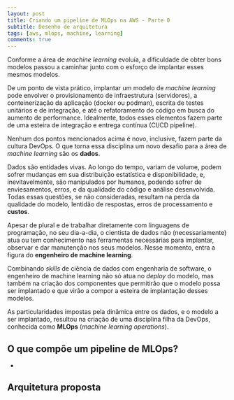 ```yaml
---
layout: post
title: Criando um pipeline de MLOps na AWS - Parte 0
subtitle: Desenho de arquitetura  
tags: [aws, mlops, machine, learning]
comments: true
---
```


Conforme a área de *machine learning* evoluía, a dificuldade de obter bons modelos passou a caminhar junto com o esforço de implantar esses mesmos modelos. 

De um ponto de vista prático, implantar um modelo de *machine learning* pode envolver o provisionamento de infraestrutura (servidores), a conteinerização da aplicação (docker ou podman), escrita de testes unitários e de integração, e até o refatoramento do código em busca do aumento de performance. Idealmente, todos esses elementos fazem parte de uma esteira de integração e entrega contínua (CI/CD pipeline).

Nenhum dos pontos mencionados acima é novo, inclusive, fazem parte da cultura DevOps. O que torna essa disciplina um novo desafio para a área de *machine learning* são os **dados**.

Dados são entidades vivas. Ao longo do tempo, variam de volume, podem sofrer mudanças em sua distribuição estatística e disponibilidade, e, inevitavelmente, são manipulados por humanos, podendo sofrer de enviesamentos, erros, e da qualidade do código e análise desenvolvida. Todas essas questões, se não consideradas, resultam na perda da qualidade do modelo, lentidão de respostas, erros de processamento e **custos**.

Apesar de plural e de trabalhar diretamente com linguagens de programação, no seu dia-a-dia, o cientista de dados não (necessariamente) atua ou tem conhecimento nas ferramentas necessárias para implantar, observar e dar manutenção nos seus modelos. Nesse momento, entra a figura do **engenheiro de machine learning**.

Combinando *skills* de ciência de dados com engenharia de software, o engenheiro de machine learning não só atua no *deploy* do modelo, mas também na criação dos componentes que permitirão que o modelo possa ser implantado e que virão a compor a esteira de implantação desses modelos.

As particularidades impostas pela dinâmica entre os dados, e o modelo a ser implantado, resultou na criação de uma disciplina filha da DevOps, conhecida como **MLOps** (*machine learning operations*).



## O que compõe um pipeline de MLOps?

- 

## Arquitetura proposta


